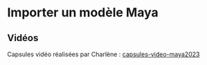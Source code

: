 # Importer un modèle Maya

## Vidéos

Capsules vidéo réalisées par Charlène : [capsules-video-maya2023 ](https://cmontmorency365.sharepoint.com/:f:/s/Charlne/EsjnvYa1Z1dLmdSOS3EvmK8BXQvVDdpVrQ9I6DbGvFHjRA?e=YckYfB)